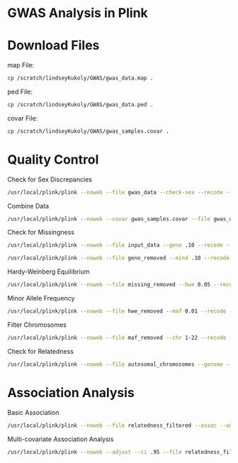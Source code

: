 # GWAS Analysis in Plink 
# Download Files
map File:
```sh
cp /scratch/lindseyKukoly/GWAS/gwas_data.map .
```
ped File:
```sh
cp /scratch/lindseyKukoly/GWAS/gwas_data.ped .
```
covar File:
```sh
cp /scratch/lindseyKukoly/GWAS/gwas_samples.covar .
```

# Quality Control 
Check for Sex Discrepancies 
```sh
/usr/local/plink/plink --noweb --file gwas_data --check-sex --recode --out check_sex
```
Combine Data
```sh
/usr/local/plink/plink --noweb --covar gwas_samples.covar --file gwas_data --recode --out input_data
```

Check for Missingness
```sh
/usr/local/plink/plink --noweb --file input_data --geno .10 --recode --out geno_removed
```

```sh
/usr/local/plink/plink --noweb --file geno_removed --mind .10 --recode --out missing_removed
```

Hardy-Weinberg Equilibrium 
```sh
/usr/local/plink/plink --noweb --file missing_removed --hwe 0.05 --recode --out hwe_removed
```

Minor Allele Frequency 
```sh
/usr/local/plink/plink --noweb --file hwe_removed --maf 0.01 --recode --out maf_removed 
```

Filter Chromosomes
```sh
/usr/local/plink/plink --noweb --file maf_removed --chr 1-22 --recode --out autosomal_chromosomes
```

Check for Relatedness 
```sh
/usr/local/plink/plink --noweb --file autosomal_chromosomes --genome --min .20 --recode --out relatedness_filtered
```
# Association Analysis 
Basic Association 
```sh
/usr/local/plink/plink --noweb --file relatedness_filtered --assoc --out GWAS_Output
```

Multi-covariate Association Analysis  
```sh
/usr/local/plink/plink --noweb --adjust --ci .95 --file relatedness_filtered --logistic --out GWAS_Output2
```
